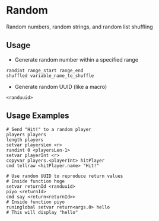 # Random
Random numbers, random strings, and random list shuffling

## Usage
- Generate random number within a specified range
```
randint range_start range_end
shuffled variable_name_to_shuffle
```
- Generate random UUID (like a macro)
```
<randuuid>
```

## Usage Examples
```
# Send "Hit!" to a random player
players players
length players
setvar playersLen <r>
randint 0 <playersLen-1>
setvar playerInt <r>
copyvar players.<playerInt> hitPlayer
cmd tellraw <hitPlayer.name> "Hit!"

# Use random UUID to reproduce return values
# Inside function hoge
setvar returnId <randuuid>
piyo <returnId>
cmd say <return<returnId>>
# Inside function piyo
runinglobal setvar return<args.0> hello
# This will display "hello"
```